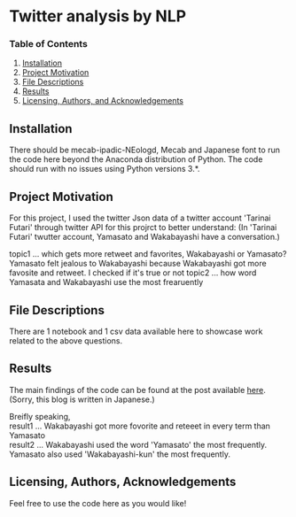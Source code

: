 # Twitter analysis by NLP

### Table of Contents

1. [Installation](#installation)
2. [Project Motivation](#motivation)
3. [File Descriptions](#files)
4. [Results](#results)
5. [Licensing, Authors, and Acknowledgements](#licensing)

## Installation <a name="installation"></a>

There should be mecab-ipadic-NEologd, Mecab and Japanese font to run the code here beyond the Anaconda distribution of Python.  The code should run with no issues using Python versions 3.*.

## Project Motivation<a name="motivation"></a>

For this project, I used the twitter Json data of a twitter account 'Tarinai Futari' through twitter API for this projrct to better understand:
(In 'Tarinai Futari' twutter account, Yamasato and Wakabayashi have a conversation.)

topic1 ... which gets more retweet and favorites, Wakabayashi or Yamasato?   
           Yamasato felt jealous to Wakabayashi because Wakabayashi got more favosite and retweet.
           I checked if it's true or not
topic2 ...  how word Yamasata and Wakabayashi use the most frearuently  

## File Descriptions <a name="files"></a>

There are 1 notebook and 1 csv data available here to showcase work related to the above questions.

## Results<a name="results"></a>

The main findings of the code can be found at the post available [here](https://qiita.com/m-wakatsuru/items/16dbbe9a084be5a81de9).
(Sorry, this blog is written in Japanese.)

Breifly speaking,  
result1 ... Wakabayashi got more fovorite and reteeet in every term than Yamasato  
result2 ... Wakabayashi used the word 'Yamasato' the most frequently.  
            Yamasato also used 'Wakabayashi-kun' the most frequently.  
  
## Licensing, Authors, Acknowledgements<a name="licensing"></a>

Feel free to use the code here as you would like!

